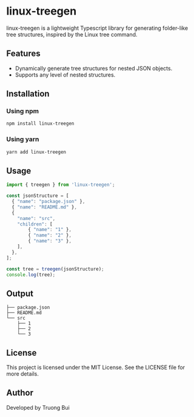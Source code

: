 # linux-treegen
linux-treegen is a lightweight Typescript library for generating folder-like tree structures, inspired by the Linux tree command.

## Features
- Dynamically generate tree structures for nested JSON objects.
- Supports any level of nested structures.

## Installation

### Using npm
```bash
npm install linux-treegen
```

### Using yarn
```bash
yarn add linux-treegen
```

## Usage
```javascript
import { treegen } from 'linux-treegen';

const jsonStructure = [
  { "name": "package.json" },
  { "name": "README.md" },
  {
    "name": "src",
    "children": [
        { "name": "1" },
        { "name": "2" },
        { "name": "3" },
    ],
  },
];

const tree = treegen(jsonStructure);
console.log(tree);
```

## Output
```plaintext
├── package.json
├── README.md
└── src
    ├── 1
    ├── 2
    └── 3
```

## License
This project is licensed under the MIT License. See the LICENSE file for more details.

## Author
Developed by Truong Bui

